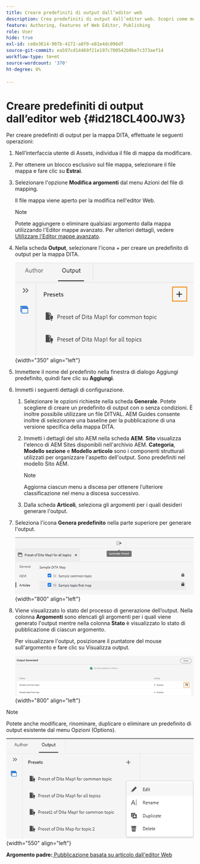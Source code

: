 ```yaml
---
title: Creare predefiniti di output dall’editor web
description: Crea predefiniti di output dall’editor web. Scopri come modificare, rinominare, duplicare ed eliminare un predefinito di output in AEM Guides.
feature: Authoring, Features of Web Editor, Publishing
role: User
hide: true
exl-id: ce8e3614-907b-4172-a8f0-e81e4dc096df
source-git-commit: ea597cd14469f21e197c700542b9be7c373aef14
workflow-type: tm+mt
source-wordcount: '370'
ht-degree: 0%

---
```


# Creare predefiniti di output dall’editor web {#id218CL400JW3}

Per creare predefiniti di output per la mappa DITA, effettuate le seguenti operazioni:

1. Nell’interfaccia utente di Assets, individua il file di mappa da modificare.

1. Per ottenere un blocco esclusivo sul file mappa, selezionare il file mappa e fare clic su **Estrai**.

1. Selezionare l&#39;opzione **Modifica argomenti** dal menu Azioni del file di mapping.

   Il file mappa viene aperto per la modifica nell&#39;editor Web.

   >[!NOTE]
   >
   > Potete aggiungere o eliminare qualsiasi argomento dalla mappa utilizzando l&#39;Editor mappe avanzato. Per ulteriori dettagli, vedere [Utilizzare l&#39;Editor mappe avanzato](map-editor-advanced-map-editor.md#).

1. Nella scheda **Output**, selezionare l&#39;icona + per creare un predefinito di output per la mappa DITA.

   ![](images/output-tab-preset_cs.png){width="350" align="left"}

1. Immettere il nome del predefinito nella finestra di dialogo Aggiungi predefinito, quindi fare clic su **Aggiungi**.

1. Immetti i seguenti dettagli di configurazione.

   1. Selezionare le opzioni richieste nella scheda **Generale**. Potete scegliere di creare un predefinito di output con o senza condizioni. È inoltre possibile utilizzare un file DITVAL. AEM Guides consente inoltre di selezionare una baseline per la pubblicazione di una versione specifica della mappa DITA.
   1. Immetti i dettagli del sito AEM nella scheda **AEM**. **Sito** visualizza l&#39;elenco di AEM Sites disponibili nell&#39;archivio AEM. **Categoria**, **Modello sezione** e **Modello articolo** sono i componenti strutturali utilizzati per organizzare l&#39;aspetto dell&#39;output. Sono predefiniti nel modello Sito AEM.

      >[!NOTE]
      >
      > Aggiorna ciascun menu a discesa per ottenere l’ulteriore classificazione nel menu a discesa successivo.

   1. Dalla scheda **Articoli**, seleziona gli argomenti per i quali desideri generare l&#39;output.
1. Seleziona l&#39;icona **Genera predefinito** nella parte superiore per generare l&#39;output.

   ![](images/add-preset-articles-tab_cs.png){width="800" align="left"}

1. Viene visualizzato lo stato del processo di generazione dell’output. Nella colonna **Argomenti** sono elencati gli argomenti per i quali viene generato l&#39;output mentre nella colonna **Stato** è visualizzato lo stato di pubblicazione di ciascun argomento.

   Per visualizzare l&#39;output, posizionare il puntatore del mouse sull&#39;argomento e fare clic su Visualizza output.

   ![](images/add-preset-output-generated_cs.png){width="800" align="left"}


>[!NOTE]
>
> Potete anche modificare, rinominare, duplicare o eliminare un predefinito di output esistente dal menu Opzioni (Options).

![](images/edit-preset_cs.png){width="550" align="left"}

**Argomento padre:**[ Pubblicazione basata su articolo dall&#39;editor Web](web-editor-article-publishing.md)
